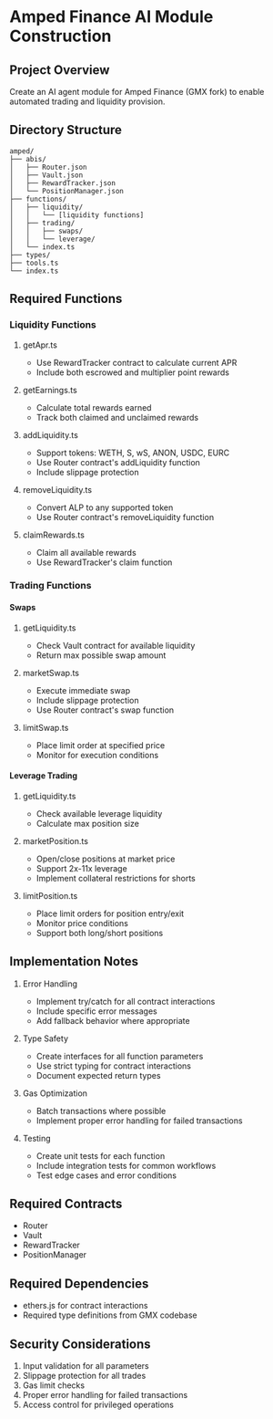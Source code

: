 # Amped Finance AI Module Construction

## Project Overview
Create an AI agent module for Amped Finance (GMX fork) to enable automated trading and liquidity provision.

## Directory Structure
```
amped/
├── abis/
│   ├── Router.json
│   ├── Vault.json
│   ├── RewardTracker.json
│   └── PositionManager.json
├── functions/
│   ├── liquidity/
│   │   └── [liquidity functions]
│   ├── trading/
│   │   ├── swaps/
│   │   └── leverage/
│   └── index.ts
├── types/
├── tools.ts
└── index.ts
```

## Required Functions

### Liquidity Functions
1. getApr.ts
   - Use RewardTracker contract to calculate current APR
   - Include both escrowed and multiplier point rewards

2. getEarnings.ts
   - Calculate total rewards earned
   - Track both claimed and unclaimed rewards

3. addLiquidity.ts
   - Support tokens: WETH, S, wS, ANON, USDC, EURC
   - Use Router contract's addLiquidity function
   - Include slippage protection

4. removeLiquidity.ts
   - Convert ALP to any supported token
   - Use Router contract's removeLiquidity function

5. claimRewards.ts
   - Claim all available rewards
   - Use RewardTracker's claim function

### Trading Functions

#### Swaps
1. getLiquidity.ts
   - Check Vault contract for available liquidity
   - Return max possible swap amount

2. marketSwap.ts
   - Execute immediate swap
   - Include slippage protection
   - Use Router contract's swap function

3. limitSwap.ts
   - Place limit order at specified price
   - Monitor for execution conditions

#### Leverage Trading
1. getLiquidity.ts
   - Check available leverage liquidity
   - Calculate max position size

2. marketPosition.ts
   - Open/close positions at market price
   - Support 2x-11x leverage
   - Implement collateral restrictions for shorts

3. limitPosition.ts
   - Place limit orders for position entry/exit
   - Monitor price conditions
   - Support both long/short positions

## Implementation Notes
1. Error Handling
   - Implement try/catch for all contract interactions
   - Include specific error messages
   - Add fallback behavior where appropriate

2. Type Safety
   - Create interfaces for all function parameters
   - Use strict typing for contract interactions
   - Document expected return types

3. Gas Optimization
   - Batch transactions where possible
   - Implement proper error handling for failed transactions

4. Testing
   - Create unit tests for each function
   - Include integration tests for common workflows
   - Test edge cases and error conditions

## Required Contracts
- Router
- Vault
- RewardTracker
- PositionManager

## Required Dependencies
- ethers.js for contract interactions
- Required type definitions from GMX codebase

## Security Considerations
1. Input validation for all parameters
2. Slippage protection for all trades
3. Gas limit checks
4. Proper error handling for failed transactions
5. Access control for privileged operations